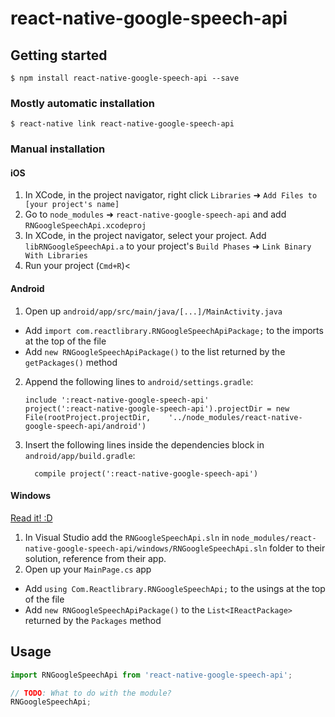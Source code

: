 
# react-native-google-speech-api

## Getting started

`$ npm install react-native-google-speech-api --save`

### Mostly automatic installation

`$ react-native link react-native-google-speech-api`

### Manual installation


#### iOS

1. In XCode, in the project navigator, right click `Libraries` ➜ `Add Files to [your project's name]`
2. Go to `node_modules` ➜ `react-native-google-speech-api` and add `RNGoogleSpeechApi.xcodeproj`
3. In XCode, in the project navigator, select your project. Add `libRNGoogleSpeechApi.a` to your project's `Build Phases` ➜ `Link Binary With Libraries`
4. Run your project (`Cmd+R`)<

#### Android

1. Open up `android/app/src/main/java/[...]/MainActivity.java`
  - Add `import com.reactlibrary.RNGoogleSpeechApiPackage;` to the imports at the top of the file
  - Add `new RNGoogleSpeechApiPackage()` to the list returned by the `getPackages()` method
2. Append the following lines to `android/settings.gradle`:
  	```
  	include ':react-native-google-speech-api'
  	project(':react-native-google-speech-api').projectDir = new File(rootProject.projectDir, 	'../node_modules/react-native-google-speech-api/android')
  	```
3. Insert the following lines inside the dependencies block in `android/app/build.gradle`:
  	```
      compile project(':react-native-google-speech-api')
  	```

#### Windows
[Read it! :D](https://github.com/ReactWindows/react-native)

1. In Visual Studio add the `RNGoogleSpeechApi.sln` in `node_modules/react-native-google-speech-api/windows/RNGoogleSpeechApi.sln` folder to their solution, reference from their app.
2. Open up your `MainPage.cs` app
  - Add `using Com.Reactlibrary.RNGoogleSpeechApi;` to the usings at the top of the file
  - Add `new RNGoogleSpeechApiPackage()` to the `List<IReactPackage>` returned by the `Packages` method


## Usage
```javascript
import RNGoogleSpeechApi from 'react-native-google-speech-api';

// TODO: What to do with the module?
RNGoogleSpeechApi;
```
  